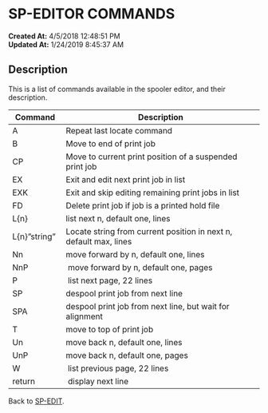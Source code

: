 # SP-EDITOR COMMANDS

**Created At:** 4/5/2018 12:48:51 PM  
**Updated At:** 1/24/2019 8:45:37 AM  


## Description

This is a list of commands available in the spooler editor, and their description.


| Command | Description<br> |
| --- | --- |
| A | Repeat last locate command<br> |
| B | Move to end of print job<br> |
| CP | Move to current print position of a suspended print job<br> |
| EX  | Exit and edit next print job in list<br> |
| EXK  | Exit and skip editing remaining print jobs in list<br> |
| FD | Delete print job if job is a printed hold file |
| L{n} | list next n, default one, lines<br> |
| L{n}”string”  | Locate string from current position in next n, default max, lines<br> |
| Nn | move forward by n, default one, lines<br> |
| NnP |  move forward by n, default one, pages<br> |
| P |  list next page, 22 lines<br> |
| SP  | despool print job from next line<br> |
| SPA | despool print job from next line, but wait for alignment<br> |
| T | move to top of print job<br> |
| Un | move back n, default one, lines<br> |
| UnP | move back n, default one, pages<br> |
| W |  list previous page, 22 lines<br> |
| return |  display next line<br> |




Back to [SP-EDIT](306467-untitled-question).
